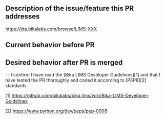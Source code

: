 ## Description of the issue/feature this PR addresses

https://jira.bikalabs.com/browse/LIMS-XXX

## Current behavior before PR

## Desired behavior after PR is merged

--
I confirm I have read the [Bika LIMS Developer Guidelines][1] and that I have
tested the PR thoroughly and coded it according to [PEP8][2] standards.

[1] https://github.com/bikalabs/bika.lims/wiki/Bika-LIMS-Developer-Guidelines

[2] https://www.python.org/dev/peps/pep-0008
